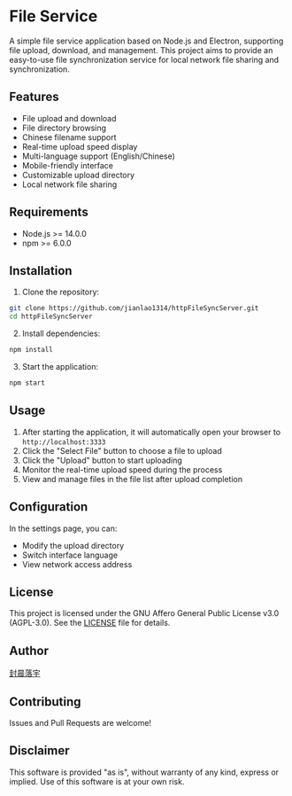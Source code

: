 # File Service

A simple file service application based on Node.js and Electron, supporting file upload, download, and management. This project aims to provide an easy-to-use file synchronization service for local network file sharing and synchronization.

## Features

- File upload and download
- File directory browsing
- Chinese filename support
- Real-time upload speed display
- Multi-language support (English/Chinese)
- Mobile-friendly interface
- Customizable upload directory
- Local network file sharing

## Requirements

- Node.js >= 14.0.0
- npm >= 6.0.0

## Installation

1. Clone the repository:
```bash
git clone https://github.com/jianlao1314/httpFileSyncServer.git
cd httpFileSyncServer
```

2. Install dependencies:
```bash
npm install
```

3. Start the application:
```bash
npm start
```

## Usage

1. After starting the application, it will automatically open your browser to `http://localhost:3333`
2. Click the "Select File" button to choose a file to upload
3. Click the "Upload" button to start uploading
4. Monitor the real-time upload speed during the process
5. View and manage files in the file list after upload completion

## Configuration

In the settings page, you can:
- Modify the upload directory
- Switch interface language
- View network access address

## License

This project is licensed under the GNU Affero General Public License v3.0 (AGPL-3.0). See the [LICENSE](LICENSE) file for details.

## Author

[封晨落宇](https://github.com/jianlao1314)

## Contributing

Issues and Pull Requests are welcome!

## Disclaimer

This software is provided "as is", without warranty of any kind, express or implied. Use of this software is at your own risk. 